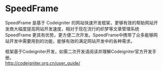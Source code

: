 # SpeedFrame
SpeedFrame 是基于 Codeigniter 的网站快速开发框架，更够有效的帮助网站开发商大幅度提高网站开发速度，相对于现在流行的织梦等文章管理系统 SpeedFrame 更具有优势，更方便二次开发。SpeedFrame中携带了众多能够网站开发中需要用到的功能，能够有效的满足网站开发中的各种需求。  
  
框架基于Codeigniter开发，如需二次开发请阅读并理解Codeigniter官方开发手册。  
http://codeigniter.org.cn/user_guide/


